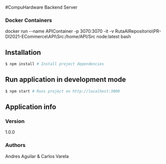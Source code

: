 #CompuHardware Backend Server

### Docker Containers
docker run --name APIContainer -p 3070:3070 -it -v RutaAlRepositorio\PR-DI2021-ECommerce\API\Src:/home/API/Src node:latest bash

## Installation

```bash
$ npm install # Install project dependencies
```

## Run application in development mode

```bash
$ npm start # Runs project on http://localhost:3000
```

## Application info

### Version

1.0.0

### Authors

Andres Aguilar & Carlos Varela





